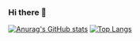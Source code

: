 ### Hi there 👋
[![Anurag's GitHub stats](https://github-readme-stats.vercel.app/api?username=Maccee)](https://github.com/anuraghazra/github-readme-stats)
[![Top Langs](https://github-readme-stats.vercel.app/api/top-langs/?username=Maccee&layout=compact)](https://github.com/anuraghazra/github-readme-stats)



<!--
**Maccee/Maccee** is a ✨ _special_ ✨ repository because its `README.md` (this file) appears on your GitHub profile.

Here are some ideas to get you started:

- 🔭 I’m currently working on ...
- 🌱 I’m currently learning ...
- 👯 I’m looking to collaborate on ...
- 🤔 I’m looking for help with ...
- 💬 Ask me about ...
- 📫 How to reach me: ...
- 😄 Pronouns: ...
- ⚡ Fun fact: ...
-->
